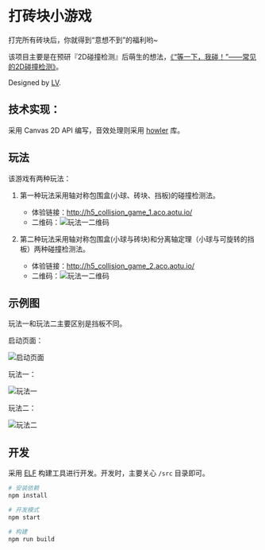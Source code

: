 # 打砖块小游戏

打完所有砖块后，你就得到“意想不到”的福利哟~

该项目主要是在预研『2D碰撞检测』后萌生的想法，[《“等一下，我碰！”——常见的2D碰撞检测》](https://aotu.io/notes/2017/02/16/2d-collision-detection/)。

Designed by [LV](https://github.com/mamboer).

## 技术实现：

采用 Canvas 2D API 编写，音效处理则采用 [howler](https://github.com/goldfire/howler.js) 库。

## 玩法

该游戏有两种玩法：

 1. 第一种玩法采用轴对称包围盒(小球、砖块、挡板)的碰撞检测法。
    - 体验链接：http://h5_collision_game_1.aco.aotu.io/
    - 二维码：![玩法一二维码](http://7xq7nb.com1.z0.glb.clouddn.com/liantu.png)

 2. 第二种玩法采用轴对称包围盒(小球与砖块)和分离轴定理（小球与可旋转的挡板）两种碰撞检测法。
    - 体验链接：http://h5_collision_game_2.aco.aotu.io/
    - 二维码：![玩法一二维码](http://7xq7nb.com1.z0.glb.clouddn.com/liantu%20%281%29.png)


## 示例图

玩法一和玩法二主要区别是挡板不同。

启动页面：

![启动页面](http://7xq7nb.com1.z0.glb.clouddn.com/0.jpg)

玩法一：

![玩法一](http://7xq7nb.com1.z0.glb.clouddn.com/1.jpg)

玩法二：

![玩法二](http://7xq7nb.com1.z0.glb.clouddn.com/2.jpg)


## 开发

采用 [ELF](https://github.com/o2team/elf) 构建工具进行开发。开发时，主要关心 `/src` 目录即可。

```bash
# 安装依赖
npm install

# 开发模式
npm start

# 构建
npm run build
```
